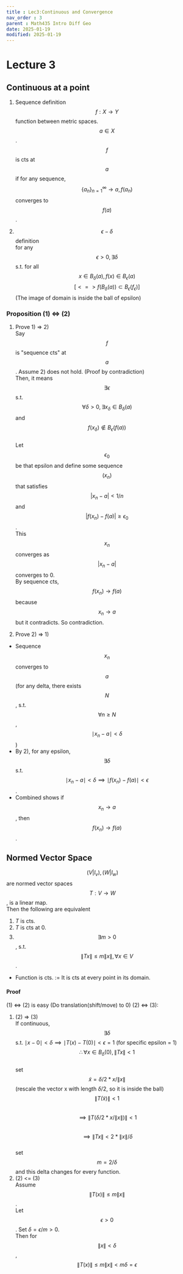 ```yaml
---
title : Lec3:Continuous and Convergence
nav_order : 3
parent : Math435 Intro Diff Geo
date: 2025-01-19
modified: 2025-01-19
---
```

# Lecture 3
## Continuous at a point
1) Sequence definition  
$$f : X \to Y $$ function between metric spaces. $$a\in X$$.  
$$f$$ is cts at $$a$$ if for any sequence,  
$$\{a_n\}_{n=1}^{\infty} \to a, f(a_n) $$ converges to $$f(a)$$.  

2) $$\epsilon - \delta$$ definition  
for any $$\epsilon > 0, \exists \delta$$ s.t. for all $$x \in B_{\delta}(a), f(x) \in B_{\epsilon}(a)$$     $$[<=>f(B_{\delta}(a)) \subset B_{\epsilon}(f_\epsilon)]$$ (The image of domain is inside the ball of epsilon)

### Proposition (1) <=> (2)  
1) Prove 1) => 2)  
Say $$f$$ is "sequence cts" at $$a$$. Assume 2) does not hold. (Proof by contradiction)  
Then, it means $$\exists \epsilon$$ s.t. $$ \forall \delta > 0, \exists x_\delta \in B_{\delta}(a)$$ and $$f(x_\delta) \notin B_{\epsilon}(f(a))$$  
Let $$\epsilon_0$$ be that epsilon and define some sequence $$(x_n)$$ that satisfies $$|x_n - a| < 1/n$$ and $$|f(x_n) - f(a)| \ge \epsilon_0$$.  
This $${x_n}$$ converges as $$|x_n - a|$$ converges to 0.  
By sequence cts, $$f(x_n) \to f(a)$$ because $$x_n \to a$$ but it contradicts. So contradiction. 

2) Prove 2) => 1)  
* Sequence $${x_n}$$ converges to $$a$$ (for any delta, there exists $$N$$, s.t. $$\forall n \ge N$$, $$\mid x_n - a \mid < \delta$$)  
* By 2), for any epsilon, $$\exists \delta$$ s.t. $$\mid x_n - a \mid < \delta \implies \mid f(x_n) - f(a) \mid < \epsilon$$. 
* Combined shows if $${x_n} \to a$$, then $$f(x_n) \to f(a)$$. 

## Normed Vector Space  
$$(V | l_v), (W | l_w)$$ are normed vector spaces  
$$T:V \to W$$, is a linear map.  
Then the following are equivalent  
1) $T$ is cts.  
2) $T$ is cts at 0.  
3) $$\exists m>0$$, s.t. $$\|Tx\| \le m\|x\|, \forall x \in V$$. 

* Function is cts. := It is cts at every point in its domain.  

#### Proof 
(1) <=> (2) is easy (Do translation(shift/move) to 0)
(2) <=> (3):  
1. (2) => (3)  
If continuous, $$\exists \delta$$ s.t. $\mid x - 0 \mid < \delta \implies \mid T(x) - T(0) \mid < \epsilon = 1$ (for specific epsilon = 1)  
$$\therefore \forall x \in B_\delta (0), \| Tx \| < 1$$  
set $$\tilde{x} = \delta/2 * x/{\| x \|}$$ (rescale the vector x with length $\delta/2$, so it is inside the ball)  
$$\| T \tilde(x) \| < 1$$  
$$ \implies \| T (\delta/2 * x/{\| x \|}) \| < 1$$  
$$ \implies \| Tx \| < 2*{\| x \|} / \delta $$  
set $$m = 2/\delta$$ and this delta changes for every function.  
2. (2) <= (3)  
Assume $$\| T(x) \| \le m \| x \| $$.  
Let $$ \epsilon > 0$$. Set $\delta = \epsilon / m >0$.  
Then for $$\| x \| < \delta $$,  
$$\| T(x) \| \le m \| x \| < m \delta = \epsilon$$  
